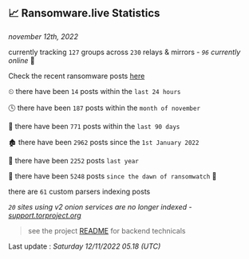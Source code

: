 
## 📈 Ransomware.live Statistics
_november 12th, 2022_

currently tracking `127` groups across `230` relays & mirrors - _`96` currently online_ 📡

Check the recent ransomware posts [here](https://www.ransomware.live/#/recentposts)


⏲ there have been `14` posts within the `last 24 hours`

🕓 there have been `187` posts within the `month of november`

📅 there have been `771` posts within the `last 90 days`

🏚 there have been `2962` posts since the `1st January 2022`

🚀 there have been `2252` posts `last year`

🦕 there have been `5248` posts `since the dawn of ransomwatch` 🐣

there are `61` custom parsers indexing posts

_`20` sites using v2 onion services are no longer indexed - [support.torproject.org](https://support.torproject.org/onionservices/v2-deprecation/)_

> see the project [README](https://github.com/jmousqueton/ransomwatch#readme) for backend technicals



Last update : _Saturday 12/11/2022 05.18 (UTC)_

